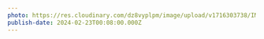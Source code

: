```yaml
---
photo: https://res.cloudinary.com/dz8vyplpm/image/upload/v1716303738/IMG_9096_l6ssrg.jpg
publish-date: 2024-02-23T00:08:00.000Z
---
```

